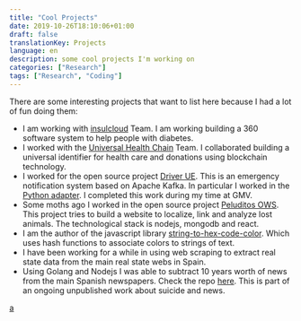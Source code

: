 ```yaml
---
title: "Cool Projects"
date: 2019-10-26T18:10:06+01:00
draft: false
translationKey: Projects
language: en
description: some cool projects I'm working on
categories: ["Research"]
tags: ["Research", "Coding"]
---
```


There are some interesting projects that want to list here because I had a lot of fun doing them:
- I am working with [insulcloud](https://insulclock.com/) Team. I am working building a 360 software system to help people with diabetes.
- I worked with the [Universal Health Chain](https://www.universal-chain.com/) Team. I collaborated building a universal identifier for health care and donations using blockchain technology.
- I worked for the open source project [Driver UE](https://www.driver-project.eu/). This is an emergency notification system based on Apache Kafka. In particular I worked in the [Python adapter](https://github.com/DRIVER-EU/python-test-bed-adapter). I completed this work during my time at GMV.
- Some moths ago I worked in the open source project [Peluditos OWS](https://github.com/OSW-Peludos/peluditos-project). This project tries to build a website to localize, link and analyze lost animals. The technological stack is nodejs, mongodb and react.
- I am the author of the javascript library [string-to-hex-code-color](https://github.com/HugoJBello/string-to-hex-code-color). Which uses hash functions to associate colors to strings of text.
- I have been working for a while in using web scraping to extract real state data from the main real state webs in Spain.
- Using Golang and Nodejs I was able to subtract 10 years worth of news from the main Spanish newspapers. Check the repo [here](https://github.com/news-scrapers). This is part of an ongoing unpublished work about suicide and news.

[a](https://drive.google.com/file/d/1LdaqQaZvGJV1ogxQl1JC6VebyTfLXhNw/view?usp=sharing) 
